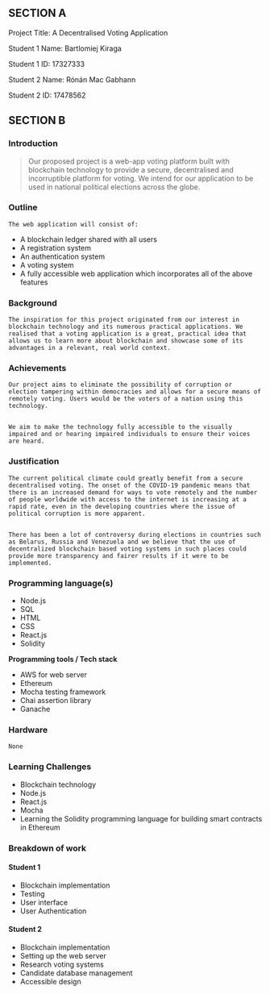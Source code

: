 ## **SECTION A**

Project Title: A Decentralised Voting Application

Student 1 Name: Bartlomiej Kiraga

Student 1 ID: 17327333

Student 2 Name: Rónán Mac Gabhann

Student 2 ID: 17478562


## **SECTION B**


### **Introduction**


>Our proposed project is a web-app voting platform built with blockchain technology to provide a secure, decentralised and incorruptible platform for voting. We intend for our application to be used in national political elections across the globe.


### **Outline**


    The web application will consist of:



*   A blockchain ledger shared with all users
*   A registration system
*   An authentication system
*   A voting system
*   A fully accessible web application which incorporates all of the above features


### **Background**


    The inspiration for this project originated from our interest in blockchain technology and its numerous practical applications. We realised that a voting application is a great, practical idea that allows us to learn more about blockchain and showcase some of its advantages in a relevant, real world context.


### **Achievements**


    Our project aims to eliminate the possibility of corruption or election tampering within democracies and allows for a secure means of remotely voting. Users would be the voters of a nation using this technology.


    We aim to make the technology fully accessible to the visually impaired and or hearing impaired individuals to ensure their voices are heard.


### **Justification**


    The current political climate could greatly benefit from a secure decentralised voting. The onset of the COVID-19 pandemic means that there is an increased demand for ways to vote remotely and the number of people worldwide with access to the internet is increasing at a rapid rate, even in the developing countries where the issue of political corruption is more apparent. 


    There has been a lot of controversy during elections in countries such as Belarus, Russia and Venezuela and we believe that the use of decentralized blockchain based voting systems in such places could provide more transparency and fairer results if it were to be implemented.


### **Programming language(s)**



*   Node.js
*   SQL
*   HTML
*   CSS
*   React.js
*   Solidity

**Programming tools / Tech stack**



*   AWS for web server
*   Ethereum
*   Mocha testing framework
*   Chai assertion library
*   Ganache


### **Hardware**


    None


### **Learning Challenges**



*   Blockchain technology
*   Node.js
*   React.js
*   Mocha
*   Learning the Solidity programming language for building smart contracts in Ethereum


### **Breakdown of work**


#### **Student 1**



*   Blockchain implementation
*   Testing
*   User interface
*   User Authentication


#### **Student 2**



*   Blockchain implementation
*   Setting up the web server
*   Research voting systems
*   Candidate database management
*   Accessible design